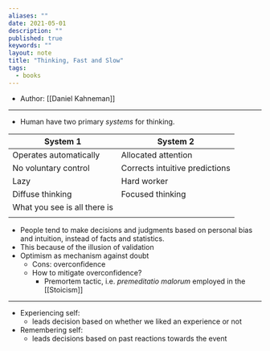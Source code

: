 ```yaml
---
aliases: ""
date: 2021-05-01
description: ""
published: true
keywords: ""
layout: note
title: "Thinking, Fast and Slow"
tags:
  - books
---
```

- Author: [[Daniel Kahneman]]

---

- Human have two primary *systems* for thinking.

| System 1                     | System 2                       |
| ---------------------------- | ------------------------------ |
| Operates automatically       | Allocated attention            |
| No voluntary control         | Corrects intuitive predictions |
| Lazy                         | Hard worker                    |
| Diffuse thinking             | Focused thinking               |
| What you see is all there is |                                |
|                              |                                |

- People tend to make decisions and judgments based on personal bias and intuition, instead of facts and statistics.
- This because of the illusion of validation
- Optimism as mechanism against doubt
  - Cons: overconfidence
  - How to mitigate overconfidence?
    - Premortem tactic, i.e. *premeditatio malorum* employed in the [[Stoicism]]
---
- Experiencing self:
  - leads decision based on whether we liked an experience or not
- Remembering self:
  - leads decisions based on past reactions towards the event
